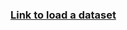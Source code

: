 ### [Link to load a dataset](https://www.coursera.org/learn/ml-foundations/supplement/sHK3J/deep-features-for-image-retrieval-assignment)
